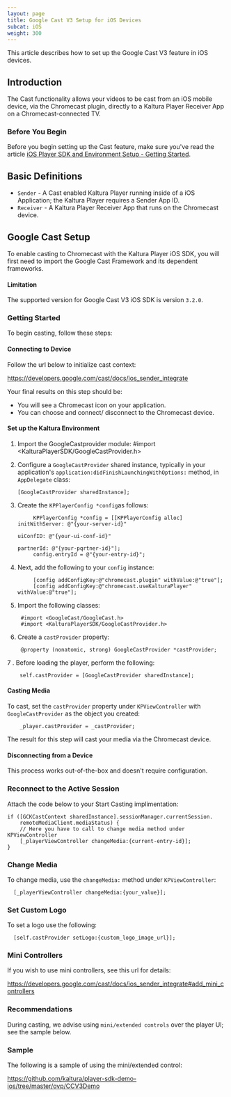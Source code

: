 ```yaml
---
layout: page
title: Google Cast V3 Setup for iOS Devices
subcat: iOS
weight: 300
---
```


This article describes how to set up the Google Cast V3 feature in iOS devices.

## Introduction  

The Cast functionality allows your videos to be cast from an iOS mobile device, via the Chromecast plugin, directly to a Kaltura Player Receiver App on a Chromecast-connected TV.

### Before You Begin  

Before you begin setting up the Cast feature, make sure you've read the article [iOS Player SDK and Environment Setup - Getting Started](https://vpaas.kaltura.com/documentation/05_Mobile-Video-Player-SDKs/iOS-Getting-Started.html).

## Basic Definitions

* `Sender` - A Cast enabled Kaltura Player running inside of a iOS Application; the Kaltura Player requires a Sender App ID.
* `Receiver` - A Kaltura Player Receiver App that runs on the Chromecast device. 

## Google Cast Setup  

To enable casting to Chromecast with the Kaltura Player iOS SDK, you will first need to import the Google Cast Framework and its dependent frameworks.

#### Limitation  

The supported version for Google Cast V3 iOS SDK is version `3.2.0`.

### Getting Started  

To begin casting, follow these steps:

#### Connecting to Device

Follow the url below to initialize cast context:

https://developers.google.com/cast/docs/ios_sender_integrate

Your final results on this step should be: 

* You will see a Chromecast icon on your application.
* You can choose and connect/ disconnect to the Chromecast device.

#### Set up the Kaltura Environment 

1. Import the GoogleCastprovider module: 
      #import <KalturaPlayerSDK/GoogleCastProvider.h>
2. Configure a `GoogleCastProvider` shared instance, typically in your application's `application:didFinishLaunchingWithOptions:` method, in `AppDelegate` class:

       [GoogleCastProvider sharedInstance];
       
3. Create the `KPPlayerConfig *config`as follows:
            
            KPPlayerConfig *config = [[KPPlayerConfig alloc] initWithServer: @"{your-server-id}"
                                                                   uiConfID: @"{your-ui-conf-id}"
                                                                  partnerId: @"{your-pqrtner-id}"];
            config.entryId = @"{your-entry-id}";

4. Next, add the following to your `config` instance:

            [config addConfigKey:@"chromecast.plugin" withValue:@"true"];
            [config addConfigKey:@"chromecast.useKalturaPlayer" withValue:@"true"];           

5. Import the following classes:

        #import <GoogleCast/GoogleCast.h>
        #import <KalturaPlayerSDK/GoogleCastProvider.h>

6. Create a `castProvider` property:

        @property (nonatomic, strong) GoogleCastProvider *castProvider;


7 . Before loading the player, perform the following:

        self.castProvider = [GoogleCastProvider sharedInstance]; 


#### Casting Media  

To cast, set the `castProvider` property under `KPViewController` with `GoogleCastProvider` as the object you created:

        _player.castProvider = _castProvider;


The result for this step will cast your media via the Chromecast device.

#### Disconnecting from a Device  

This process works out-of-the-box and doesn't require configuration.

### Reconnect to the Active Session  

Attach the code below to your Start Casting implimentation:

    if ([GCKCastContext sharedInstance].sessionManager.currentSession.
        remoteMediaClient.mediaStatus) {
        // Here you have to call to change media method under KPViewController
        [_playerViewController changeMedia:{current-entry-id}];
    }

### Change Media  

To change media, use the `changeMedia:` method under `KPViewController`:

      [_playerViewController changeMedia:{your_value}];

### Set Custom Logo  

To set a logo use the following:

      [self.castProvider setLogo:{custom_logo_image_url}];
      

### Mini Controllers  

If you wish to use mini controllers, see this url for details:

https://developers.google.com/cast/docs/ios_sender_integrate#add_mini_controllers


### Recommendations  

During casting, we advise using `mini/extended controls` over the player UI; see the sample below.

### Sample  

The following is a sample of using the mini/extended control:

https://github.com/kaltura/player-sdk-demo-ios/tree/master/ovp/CCV3Demo
